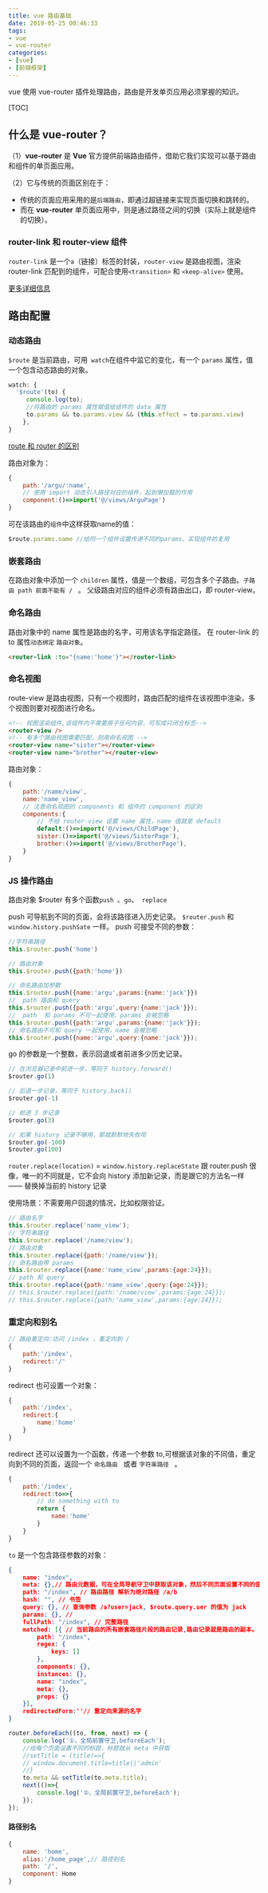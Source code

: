 ```yaml
---
title: vue 路由基础
date: 2019-05-25 00:46:33
tags:
- vue
- vue-router
categories:
- [vue]
- [前端框架]
---
```

vue 使用 vue-router 插件处理路由，路由是开发单页应用必须掌握的知识。

<!--more-->

[TOC]

## 什么是 vue-router？ 

（1）**vue-router** 是 **Vue** 官方提供前端路由插件，借助它我们实现可以基于路由和组件的单页面应用。

（2）它与传统的页面区别在于：

- 传统的页面应用采用的是`后端路由`，即通过超链接来实现页面切换和跳转的。
- 而在 **vue-router** 单页面应用中，则是通过路径之间的切换（实际上就是组件的切换）。

###  router-link 和 router-view 组件

`router-link` 是一个`a`（链接）标签的封装，`router-view` 是路由视图，渲染 router-link 匹配到的组件，可配合使用`<transition>` 和 `<keep-alive>` 使用。

[更多详细信息](<https://router.vuejs.org/zh/api/#router-link>)

## 路由配置

### 动态路由

`$route`  是当前路由，可用` watch`在组件中监它的变化，有一个  `params`  属性，值一个包含动态路由的对象。

```js
watch: {
  '$route'(to) {
	 console.log(to);
	 //将路由的 params 属性赋值给组件的 data 属性
	 to.params && to.params.view && (this.effect = to.params.view)
	},
}
```

[route 和 router 的区别](<https://segmentfault.com/q/1010000009289159/a-1020000018573459>)

路由对象为：

```js
{
	path:'/argu/:name',
    // 使用 import 动态引入路径对应的组件，起到懒加载的作用
    component:()=>import('@/views/ArguPage')
}
```
可在该路由的`组件`中这样获取name的值：

```js
$route.params.name //给同一个组件设置传递不同的params，实现组件的复用
```

### 嵌套路由


在路由对象中添加一个  `children`  属性，值是一个数组，可包含多个子路由。`子路由 path 前面不能有 / `  。 父级路由对应的组件必须有路由出口，即 router-view。

### 命名路由

路由对象中的 name 属性是路由的名字，可用该名字指定路径。
在 router-link 的 to 属性`动态绑定` `路由对象`。

```html
<router-link :to="{name:'home'}"></router-link>
```

### 命名视图

route-view 是路由视图，只有一个视图时，路由匹配的组件在该视图中渲染，多个视图则要对视图进行命名。

```html
<!-- 视图渲染组件,该组件内不需要房子任何内容，可写成只闭合标签-->
<router-view />
<!-- 有多个路由视图需要匹配，则用命名视图 -->
<router-view name="sister"></router-view>
<router-view name="brother"></router-view>
```

路由对象：

```js
{
	path:'/name/view',
	name:'name_view',
	// 注意命名视图的 components 和 组件的 component 的区别
	components:{
		// 不给 router-view 设置 name 属性，name 值就是 default
		default:()=>import('@/views/ChildPage'),
		sister:()=>import('@/views/SisterPage'),
		brother:()=>import('@/views/BrotherPage'),
	}
}
```

### JS 操作路由

路由对象 $router 有多个函数`push `、` go `、` replace`

push 可导航到不同的页面，会将该路径进入历史记录。
`$router.push`  和  `window.history.pushSate`  一样。
push 可接受不同的参数：

```js
//字符串路径
this.$router.push('home')

// 路由对象
this.$router.push({path:'home'})

// 命名路由加参数
this.$router.push({name:'argu',params:{name:'jack'}})
//  path 路由和 query
this.$router.push({path:'argu',query:{name:'jack'}});
//  path  和 params 不可一起使用，params 会被忽略
this.$router.push({path:'argu',params:{name:'jack'}});
// 命名路由不可和 query 一起使用，name 会被忽略
this.$router.push({name:'argu',query:{name:'jack'}});

```

go 的参数是一个整数，表示回退或者前进多少历史记录。

```js
// 在浏览器记录中前进一步，等同于 history.forward()
$router.go(1)

// 后退一步记录，等同于 history.back()
$router.go(-1)

// 前进 3 步记录
$router.go(3)

// 如果 history 记录不够用，那就默默地失败呗
$router.go(-100)
$router.go(100)
```

`router.replace(location)` =  `window.history.replaceState`
跟 router.push 很像，唯一的不同就是，它不会向 history 添加新记录，而是跟它的方法名一样 —— 替换掉当前的 history 记录

使用场景：不需要用户回退的情况，比如权限验证。

```js
// 路由名字
this.$router.replace('name_view');
// 字符串路径
this.$router.replace('/name/view');
// 路由对象
this.$router.replace({path:'/name/view'});
// 命名路由带 params 
this.$router.replace({name:'name_view',params:{age:24}});
// path 和 query
this.$router.replace({path:'name_view',query:{age:24}});
// this.$router.replace({path:'/name/view',params:{age:24}});
// this.$router.replace({path:'name_view',params:{age:24}});
```
### 重定向和别名

```js
// 路由重定向:访问 /index ，重定向到 /
{
	path:'/index',
	redirect:'/'
}
```
redirect 也可设置一个对象：

```js
{
	path:'/index',
	redirect:{
		name:'home'
	}
}
```

redirect  还可以设置为一个函数，传递一个参数 to,可根据该对象的不同值，重定向到不同的页面，返回一个 `命名路由 `  或者 `字符串路径 `  。

```js
{
	path:'/index',
	redirect:to=>{
		// do something with to 
		return {
			name:'home'
		}
	}
}
```

`to`  是一个包含路径参数的对象：

```json
{
	name: "index",
	meta: {},// 路由元数据，可在全局导航守卫中获取该对象，然后不同页面设置不同的值，比如设置页面的标题
	path: "/index", // 路由路径 解析为绝对路径 /a/b
	hash: "", // 书签
	query: {}, // 查询参数 /a?user=jack, $route.query.uer 的值为 jack
	params: {}, //
	fullPath: "/index", // 完整路径
	matched: [{ // 当前路由的所有嵌套路径片段的路由记录,路由记录就是路由的副本。
		path: "/index",
		regex: {
			keys: []
		},
		components: {},
		instances: {},
		name: "index",
		meta: {},
		props: {}
	}],
    redirectedForm:''// 重定向来源的名字
}
```

```js
router.beforeEach((to, from, next) => {
	console.log('①，全局前置守卫,beforeEach');
    //给每个页面设置不同的标题，标题就从 meta 中获取
    //setTitle = (title)=>{
	// window.document.title=title||'admin'
	//}
	to.meta && setTitle(to.meta.title);
	next(()=>{
		console.log('②，全局前置守卫,beforeEach');
	});
});
```
#### 路径别名
```js
{
	name: 'home',
	alias:'/home_page',// 路径别名
	path: '/',
	component: Home
}
```